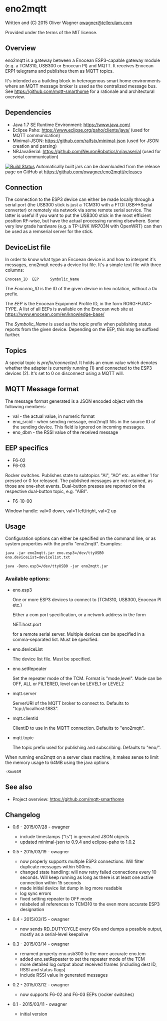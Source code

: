 eno2mqtt
========

  Written and (C) 2015 Oliver Wagner <owagner@tellerulam.com> 
  
  Provided under the terms of the MIT license.


Overview
--------
eno2mqtt is a gateway between a Enocean ESP3-capable gateway module (e.g. a TCM310, USB300 or Enocean PI) and MQTT. 
It receives Enocean  ERP1 telegrams and publishes them as MQTT topics.

It's intended as a building block in heterogenous smart home environments where an MQTT message broker is 
used as the centralized message bus. See https://github.com/mqtt-smarthome for a rationale and architectural 
overview.


Dependencies
------------
* Java 1.7 SE Runtime Environment: https://www.java.com/
* Eclipse Paho: https://www.eclipse.org/paho/clients/java/ (used for MQTT communication)
* Minimal-JSON: https://github.com/ralfstx/minimal-json (used for JSON creation and parsing)
* NRJavaSerial: https://github.com/NeuronRobotics/nrjavaserial (used for serial communication)

[![Build Status](https://travis-ci.org/owagner/eno2mqtt.svg)](https://travis-ci.org/owagner/eno2mqtt) Automatically built jars can be downloaded from the release page on GitHub at https://github.com/owagner/eno2mqtt/releases


Connection
----------
The connection to the ESP3 device can either be made locally through a serial port (the USB300 stick is just
a TCM310 with a FTDI USB<->Serial converter) or remotely via network via some remote serial service. The latter is useful if you 
want to put the USB300 stick in the most efficient position RF-wise, but have the actual processing running elsewhere. 
Some very low grade hardware (e.g. a TP-LINK WR703N with OpenWRT) can then be used as a remserial server for the
stick.


DeviceList file
---------------
In order to know what type an Encoean device is and how to interpret it's messages, eno2mqtt needs a device list
file. It's a simple text file with three columns:

	Enocean_ID	EEP		Symbolic_Name

The *Enocean_ID* is the ID of the given device in hex notation, without a 0x prefix.

The *EEP* is the Enocean Equipment Profile ID, in the form RORG-FUNC-TYPE. A list of all EEPs is available on the Enocean web site
at https://www.enocean.com/en/knowledge-base/

The *Symbolic_Name* is used as the topic prefix when publishing status reports from the given device.
Depending on the EEP, this may be suffixed further.


Topics
------
A special topic is *prefix/connected*. It holds an enum value which denotes whether the adapter is
currently running (1) and connected to the ESP3 devices (2). It's set to 0 on disconnect using a MQTT will.


MQTT Message format
--------------------
The message format generated is a JSON encoded object with the following members:

* val - the actual value, in numeric format
* eno_srcid - when sending message, eno2mqtt fills in the source ID of the sending device. 
  This field is ignored on incoming messages.
* eno_dbm - the RSSI value of the received message


EEP specifics
-------------

* F6-02
* F6-03

Rocker switches. Publishes state to subtopics "AI", "AO" etc. as either 1 for pressed
or 0 for released. The published messages are not retained, as those are one-shot
events. Dual-button presses are reported on the respective dual-button topic, e.g. "AIBI".

* F6-10-00

Window handle: val=0 down, val=1 left/right, val=2 up


Usage
-----
Configuration options can either be specified on the command line, or as system properties with the prefix "eno2mqtt".
Examples:

    java -jar eno2mqtt.jar eno.esp3=/dev/ttyUSB0 eno.deviceList=devicelist.txt
    
    java -Deno.esp3=/dev/ttyUSB0 -jar eno2mqtt.jar
    
### Available options:    

- eno.esp3
  
  One or more ESP3 devices to connect to (TCM310, USB300, Enocean PI etc.)
  
  Either a com port specification, or a network address in the form
  
  NET:host:port
  
  for a remote serial server. Multiple devices can be specified in a comma-separated
  list. Must be specified.
  
- eno.deviceList

  The device list file. Must be specified.
  
- eno.setRepeater

  Set the repeater mode of the TCM. Format is "mode,level". Mode can be OFF, ALL or FILTERED,
  level can be LEVEL1 or LEVEL2
  
- mqtt.server

  ServerURI of the MQTT broker to connect to. Defaults to "tcp://localhost:1883".
  
- mqtt.clientid

  ClientID to use in the MQTT connection. Defaults to "eno2mqtt".
  
- mqtt.topic

  The topic prefix used for publishing and subscribing. Defaults to "eno/".

When running eno2mqtt on a server class machine, it makes sense to limit the memory usage
to 64MB using the java options

    -Xmx64M
    

See also
--------
- Project overview: https://github.com/mqtt-smarthome
  
  
Changelog
---------
* 0.6 - 2015/07/28 - owagner
  - include timestamps ("ts") in generated JSON objects
  - updated minimal-json to 0.9.4 and eclipse-paho to 1.0.2

* 0.5 - 2015/03/19 - owagner
  - now properly supports multiple ESP3 connections. Will filter duplicate messages within 500ms.
  - changed state handling: will now retry failed connections every 10 seconds. Will keep running
    as long as there is at least one active connection within 15 seconds
  - made initial device list dump in log more readable
  - log sync errors
  - fixed setting repeater to OFF mode
  - relabeled all references to TCM310 to the even more accurate ESP3 designation
  
* 0.4 - 2015/03/15 - owagner
  - now sends RD_DUTYCYCLE every 60s and dumps a possible output, mostly as a serial-level keepalive

* 0.3 - 2015/03/14 - owagner
  - renamed property eno.usb300 to the more accurate eno.tcm
  - added eno.setRepeater to set the repeater mode of the TCM
  - more detailed log output about received frames (including dest ID, RSSI and status flags)
  - include RSSI value in generated messages
  
* 0.2 - 2015/03/12 - owagner
  - now supports F6-02 and F6-03 EEPs (rocker switches)

* 0.1 - 2015/03/11 - owagner
  - initial version
 
